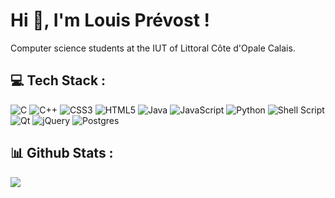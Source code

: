 # Hi 👋, I'm Louis Prévost !  

Computer science students at the IUT of Littoral Côte d'Opale Calais.

## 💻 Tech Stack :
![C](https://img.shields.io/badge/c-%2300599C.svg?style=flat&logo=c&logoColor=white) 
![C++](https://img.shields.io/badge/c++-%2300599C.svg?style=flat&logo=c%2B%2B&logoColor=white) 
![CSS3](https://img.shields.io/badge/css3-%231572B6.svg?style=flat&logo=css3&logoColor=white) 
![HTML5](https://img.shields.io/badge/html5-%23E34F26.svg?style=flat&logo=html5&logoColor=white) 
![Java](https://img.shields.io/badge/java-%23ED8B00.svg?style=flat&logo=openjdk&logoColor=white) 
![JavaScript](https://img.shields.io/badge/javascript-%23323330.svg?style=flat&logo=javascript&logoColor=%23F7DF1E) 
![Python](https://img.shields.io/badge/python-3670A0?style=flat&logo=python&logoColor=ffdd54) 
![Shell Script](https://img.shields.io/badge/shell_script-%23121011.svg?style=flat&logo=gnu-bash&logoColor=white)
![Qt](https://img.shields.io/badge/Qt-%23217346.svg?style=flat&logo=Qt&logoColor=white) 
![jQuery](https://img.shields.io/badge/jquery-%230769AD.svg?style=flat&logo=jquery&logoColor=white)
![Postgres](https://img.shields.io/badge/postgres-%23316192.svg?style=flat&logo=postgresql&logoColor=white)

## 📊 Github Stats :
<div align="left">
  <img src="https://github-readme-stats.vercel.app/api/top-langs/?username=louisprvst&hide_border=true&layout=compact&theme=codeSTACKr" align="center" />
</div>  
